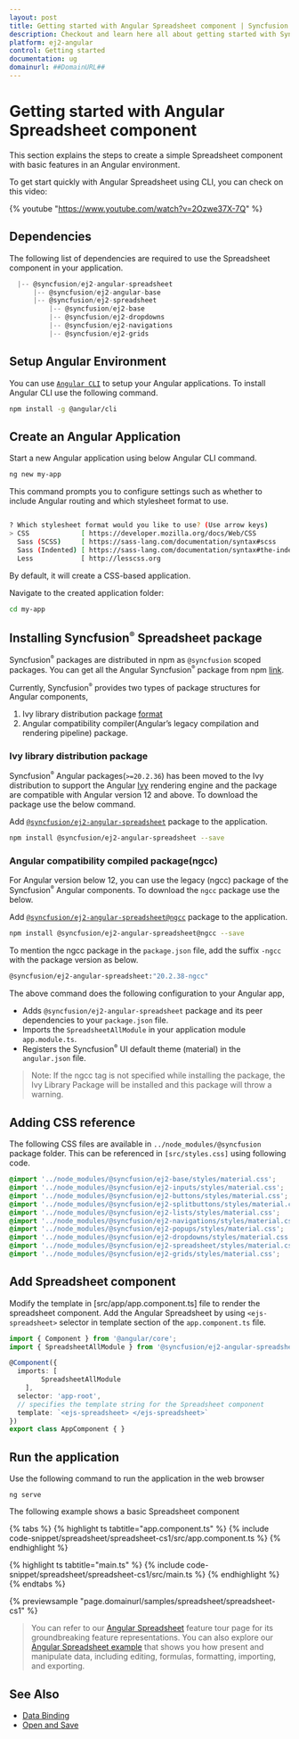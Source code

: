 ```yaml
---
layout: post
title: Getting started with Angular Spreadsheet component | Syncfusion
description: Checkout and learn here all about getting started with Syncfusion Essential Angular Spreadsheet component, it's elements, and more details.
platform: ej2-angular
control: Getting started 
documentation: ug
domainurl: ##DomainURL##
---
```


# Getting started with Angular Spreadsheet component

This section explains the steps to create a simple Spreadsheet component with basic features in an Angular environment.

To get start quickly with Angular Spreadsheet using CLI, you can check on this video:

{% youtube "https://www.youtube.com/watch?v=2Ozwe37X-7Q" %}

## Dependencies

The following list of dependencies are required to use the Spreadsheet component in your application.

```js
  |-- @syncfusion/ej2-angular-spreadsheet
      |-- @syncfusion/ej2-angular-base
      |-- @syncfusion/ej2-spreadsheet
          |-- @syncfusion/ej2-base
          |-- @syncfusion/ej2-dropdowns
          |-- @syncfusion/ej2-navigations
          |-- @syncfusion/ej2-grids
```

## Setup Angular Environment

You can use [`Angular CLI`](https://github.com/angular/angular-cli) to setup your Angular applications. To install Angular CLI use the following command.

```bash
npm install -g @angular/cli
```

## Create an Angular Application

Start a new Angular application using below Angular CLI command.

```bash
ng new my-app
```

This command prompts you to configure settings such as whether to include Angular routing and which stylesheet format to use.

```bash

? Which stylesheet format would you like to use? (Use arrow keys)
> CSS             [ https://developer.mozilla.org/docs/Web/CSS                     ]
  Sass (SCSS)     [ https://sass-lang.com/documentation/syntax#scss                ]
  Sass (Indented) [ https://sass-lang.com/documentation/syntax#the-indented-syntax ]
  Less            [ http://lesscss.org                                             ]

```

By default, it will create a CSS-based application.

Navigate to the created application folder:

```bash
cd my-app
```

## Installing Syncfusion<sup style="font-size:70%">&reg;</sup> Spreadsheet package

Syncfusion<sup style="font-size:70%">&reg;</sup> packages are distributed in npm as `@syncfusion` scoped packages. You can get all the Angular Syncfusion<sup style="font-size:70%">&reg;</sup> package from npm [link](https://www.npmjs.com/search?q=%40syncfusion%2Fej2-angular-).

Currently, Syncfusion<sup style="font-size:70%">&reg;</sup> provides two types of package structures for Angular components,
1. Ivy library distribution package [format](https://v17.angular.io/guide/angular-package-format#angular-package-format)
2. Angular compatibility compiler(Angular’s legacy compilation and rendering pipeline) package.

### Ivy library distribution package

Syncfusion<sup style="font-size:70%">&reg;</sup> Angular packages(`>=20.2.36`) has been moved to the Ivy distribution to support the Angular [Ivy](https://docs.angular.lat/guide/ivy) rendering engine and the package are compatible with Angular version 12 and above. To download the package use the below command.

Add [`@syncfusion/ej2-angular-spreadsheet`](https://www.npmjs.com/package/@syncfusion/ej2-angular-spreadsheet/v/20.2.38) package to the application.

```bash
npm install @syncfusion/ej2-angular-spreadsheet --save
```

### Angular compatibility compiled package(ngcc)

For Angular version below 12, you can use the legacy (ngcc) package of the Syncfusion<sup style="font-size:70%">&reg;</sup> Angular components. To download the `ngcc` package use the below.

Add [`@syncfusion/ej2-angular-spreadsheet@ngcc`](https://www.npmjs.com/package/@syncfusion/ej2-angular-spreadsheet/v/20.2.38-ngcc) package to the application.

```bash
npm install @syncfusion/ej2-angular-spreadsheet@ngcc --save
```

To mention the ngcc package in the `package.json` file, add the suffix `-ngcc` with the package version as below.

```bash
@syncfusion/ej2-angular-spreadsheet:"20.2.38-ngcc"
```

The above command does the following configuration to your Angular app,
 
 * Adds `@syncfusion/ej2-angular-spreadsheet` package and its peer dependencies to your `package.json` file.
 * Imports the `SpreadsheetAllModule` in your application module `app.module.ts`.
 * Registers the Syncfusion<sup style="font-size:70%">&reg;</sup> UI default theme (material) in the `angular.json` file.

>Note: If the ngcc tag is not specified while installing the package, the Ivy Library Package will be installed and this package will throw a warning.

## Adding CSS reference

The following CSS files are available in `../node_modules/@syncfusion` package folder.
This can be referenced in `[src/styles.css]` using following code.

```css
@import '../node_modules/@syncfusion/ej2-base/styles/material.css';
@import '../node_modules/@syncfusion/ej2-inputs/styles/material.css';
@import '../node_modules/@syncfusion/ej2-buttons/styles/material.css';
@import '../node_modules/@syncfusion/ej2-splitbuttons/styles/material.css';
@import '../node_modules/@syncfusion/ej2-lists/styles/material.css';
@import '../node_modules/@syncfusion/ej2-navigations/styles/material.css';
@import '../node_modules/@syncfusion/ej2-popups/styles/material.css';
@import '../node_modules/@syncfusion/ej2-dropdowns/styles/material.css';
@import '../node_modules/@syncfusion/ej2-spreadsheet/styles/material.css';
@import '../node_modules/@syncfusion/ej2-grids/styles/material.css';
```

## Add Spreadsheet component

Modify the template in [src/app/app.component.ts] file to render the spreadsheet component. Add the Angular Spreadsheet by using `<ejs-spreadsheet>` selector in template section of the `app.component.ts` file.

```typescript
import { Component } from '@angular/core';
import { SpreadsheetAllModule } from '@syncfusion/ej2-angular-spreadsheet'

@Component({
  imports: [
        SpreadsheetAllModule
    ],
  selector: 'app-root',
  // specifies the template string for the Spreadsheet component
  template: `<ejs-spreadsheet> </ejs-spreadsheet>`
})
export class AppComponent { }

```

## Run the application

Use the following command to run the application in the web browser

```
ng serve
```

The following example shows a basic Spreadsheet component

{% tabs %}
{% highlight ts tabtitle="app.component.ts" %}
{% include code-snippet/spreadsheet/spreadsheet-cs1/src/app.component.ts %}
{% endhighlight %}

{% highlight ts tabtitle="main.ts" %}
{% include code-snippet/spreadsheet/spreadsheet-cs1/src/main.ts %}
{% endhighlight %}
{% endtabs %}
  
{% previewsample "page.domainurl/samples/spreadsheet/spreadsheet-cs1" %}

> You can refer to our [Angular Spreadsheet](https://www.syncfusion.com/angular-components/angular-spreadsheet) feature tour page for its groundbreaking feature representations. You can also explore our [Angular Spreadsheet example](https://ej2.syncfusion.com/angular/demos/#/bootstrap5/spreadsheet/default) that shows you how present and manipulate data, including editing, formulas, formatting, importing, and exporting.

## See Also

* [Data Binding](./data-binding)
* [Open and Save](./open-save)